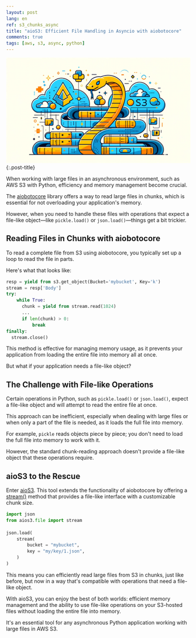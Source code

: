 ```yaml
---
layout: post
lang: en
ref: s3_chunks_async
title: "aioS3: Efficient File Handling in Asyncio with aiobotocore"
comments: true
tags: [aws, s3, async, python]
---
```


![](/images/s3aio.png){:.post-title}

When working with large files in an asynchronous environment, such as AWS S3 with Python, efficiency and memory management 
become crucial. 

The [aiobotocore](https://aiobotocore.readthedocs.io/en/latest/) library offers a way to read large files in chunks, 
which is essential for not overloading your application's memory. 

However, when you need to handle these files with operations that expect a file-like object—like `pickle.load()` or 
`json.load()`—things get a bit trickier.

## Reading Files in Chunks with aiobotocore

To read a complete file from S3 using aiobotocore, you typically set up a loop to read the file in parts. 

Here's what that looks like:

```python
resp = yield from s3.get_object(Bucket='mybucket', Key='k')
stream = resp['Body']
try:
    while True:
      chunk = yield from stream.read(1024)
      ...
      if len(chunk) > 0:
          break
finally:
  stream.close()
```

This method is effective for managing memory usage, as it prevents your application from loading the entire file into 
memory all at once. 

But what if your application needs a file-like object?

## The Challenge with File-like Operations

Certain operations in Python, such as `pickle.load()` or `json.load()`, expect a file-like object and will attempt 
to read the entire file at once. 

This approach can be inefficient, especially when dealing with large files or when only a part of the file is needed, 
as it loads the full file into memory.

For example, `pickle` reads objects piece by piece; you don't need to load the full file into memory to work with it. 

However, the standard chunk-reading approach doesn't provide a file-like object that these operations require.

## aioS3 to the Rescue

Enter [aioS3](https://github.com/andgineer/aios3/actions). This tool extends the functionality of aiobotocore by offering a 
[stream()](https://andgineer.github.io/aios3/reference/#aios3.file.stream) method that provides a file-like interface with a customizable chunk size. 

```python
import json
from aios3.file import stream

json.load(
    stream(
        bucket = "mybucket", 
        key = "my/key/1.json",
    )
)
```

This means you can efficiently read large files from S3 in chunks, just like before, but now in a way that's 
compatible with operations that need a file-like object.

With aioS3, you can enjoy the best of both worlds: efficient memory management and the ability to use file-like 
operations on your S3-hosted files without loading the entire file into memory. 

It's an essential tool for any asynchronous Python application working with large files in AWS S3.
